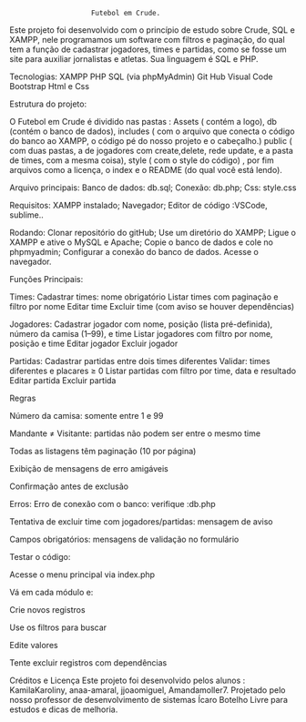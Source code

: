                         Futebol em Crude.

Este projeto foi desenvolvido com o princípio de estudo sobre Crude, SQL e XAMPP, nele programamos um  software com filtros e paginação, do qual tem a função de cadastrar  jogadores, times e partidas, como se fosse um site para auxiliar jornalistas e atletas. Sua linguagem é SQL e PHP.


Tecnologias:
XAMPP
PHP
SQL (via phpMyAdmin)
Git Hub
Visual Code
Bootstrap
Html e Css

Estrutura do projeto:

 O Futebol em Crude é dividido nas pastas : Assets ( contém a logo), db (contém o banco de dados), includes ( com  o arquivo que conecta o código do banco ao XAMPP, o código pé do nosso projeto e o cabeçalho.) public ( com duas pastas, a de jogadores com create,delete, rede update, e a pasta de times, com a mesma coisa), style ( com o style do código) , por fim arquivos como a licença, o index e o README (do qual você está lendo).

Arquivo principais:
Banco de dados: db.sql;
Conexão: db.php;
Css: style.css


Requisitos:
XAMPP instalado;
Navegador;
Editor de código :VSCode, sublime..


Rodando:
Clonar repositório do gitHub;
Use um diretório do XAMPP;
Ligue o  XAMPP  e ative o MySQL e Apache;
Copie o banco de dados e cole no phpmyadmin;
Configurar a conexão do banco de dados.
Acesse o navegador.




Funções Principais:

Times:
Cadastrar times: nome obrigatório
  Listar times com paginação e filtro por nome
Editar time
 Excluir time (com aviso se houver dependências)



Jogadores:
Cadastrar jogador com nome, posição (lista pré-definida), número da camisa (1–99), e time
 Listar jogadores com filtro por nome, posição e time
 Editar jogador
 Excluir jogador



Partidas:
 Cadastrar partidas entre dois times diferentes
 Validar: times diferentes e placares ≥ 0
 Listar partidas com filtro por time, data e resultado
 Editar partida
 Excluir partida



Regras

Número da camisa: somente entre 1 e 99


 Mandante ≠ Visitante: partidas não podem ser entre o mesmo time


Todas as listagens têm paginação (10 por página)


 Exibição de mensagens de erro amigáveis


 Confirmação antes de exclusão


Erros:
Erro de conexão com o banco: verifique :db.php


Tentativa de excluir time com jogadores/partidas: mensagem de aviso


Campos obrigatórios: mensagens de validação no formulário



Testar o código:

Acesse o menu principal via index.php


Vá em cada módulo e:


Crie novos registros


Use os filtros para buscar


Edite valores


Tente excluir registros com dependências




Créditos e Licença
Este projeto foi desenvolvido pelos alunos : KamilaKaroliny, anaa-amaral, jjoaomiguel, Amandamoller7.
Projetado pelo nosso professor de desenvolvimento de sistemas Ícaro Botelho
Livre para estudos e dicas de melhoria.

